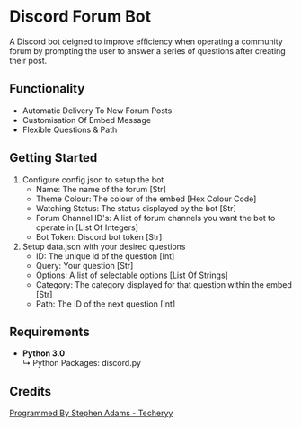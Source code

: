 # Discord Forum Bot
A Discord bot deigned to improve efficiency when operating a community forum by prompting the user to answer a series of questions after creating their post.

## Functionality
- Automatic Delivery To New Forum Posts
- Customisation Of Embed Message
- Flexible Questions & Path

## Getting Started
1) Configure config.json to setup the bot
    - Name: The name of the forum [Str]
    - Theme Colour: The colour of the embed [Hex Colour Code]
    - Watching Status: The status displayed by the bot [Str]
    - Forum Channel ID's: A list of forum channels you want the bot to operate in [List Of Integers]
    - Bot Token: Discord bot token [Str]
2) Setup data.json with your desired questions
    - ID: The unique id of the question [Int]
    - Query: Your question [Str]
    - Options: A list of selectable options [List Of Strings]
    - Category: The category displayed for that question within the embed [Str]
    - Path: The ID of the next question [Int]

## Requirements
- **Python 3.0**<br>↳ Python Packages: discord.py

## Credits
<a href="https://github.com/Techeryy">Programmed By Stephen Adams - Techeryy</a>
